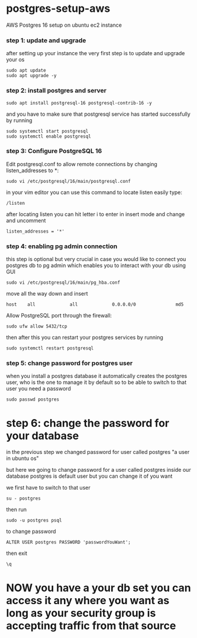 # postgres-setup-aws
AWS Postgres 16 setup on ubuntu ec2 instance

### step 1: update and upgrade
after setting up your instance the very first step is to update and upgrade your os 

 ```
sudo apt update
sudo apt upgrade -y
   ```

### step 2: install postgres and server

```
sudo apt install postgresql-16 postgresql-contrib-16 -y
```

and you have to make sure that postgresql service has started successfully by running

```
sudo systemctl start postgresql
sudo systemctl enable postgresql
```   

### step 3: Configure PostgreSQL 16
Edit postgresql.conf to allow remote connections by changing listen_addresses to *:

```
sudo vi /etc/postgresql/16/main/postgresql.conf
```
in your vim editor you can use this command to locate listen easily type:

```
/listen
```   

after locating listen you can hit letter i to enter in insert mode and change and uncomment 


```
listen_addresses = '*'
```

### step 4: enabling pg admin connection
this step is optional but very crucial in case you would like to connect you postgres db to pg admin which enables you to interact with your db using GUI

```
sudo vi /etc/postgresql/16/main/pg_hba.conf
```

move all the way down and insert 

```
host    all             all             0.0.0.0/0               md5
```

Allow PostgreSQL port through the firewall:

```
sudo ufw allow 5432/tcp
```

then after this you can restart your postgres services by running

```
sudo systemctl restart postgresql
```   

### step 5: change password for postgres user
when you install a postgres database it automatically creates the postgres user, who is the one to manage it by default so to be able to switch to that user you need a password

``` 
sudo passwd postgres
```   

# step 6: change the password for your database
in the previous step we changed password for user called postgres "a user in ubuntu os"

but here we going to change password for a user called postgres inside our database 
postgres is default user but you can change it of you want

we first have to switch to that user

```
su - postgres
```

then run

```
sudo -u postgres psql
```

to change password 

```
ALTER USER postgres PASSWORD 'passwordYouWant';
```

then exit 

```
\q
```


# NOW you have a your db set you can access it any where you want as long as your security group is accepting traffic from that source



